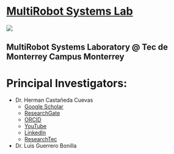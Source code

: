 # [MultiRobot Systems Lab](https://tecscience.tec.mx/es/tecnologia/laboratorio-robotica-mexico/)

<img src="https://www.github.com/mrsl-itesm/TEClogo.jpg" align="center">

## MultiRobot Systems Laboratory @ Tec de Monterrey Campus Monterrey

# Principal Investigators:

- Dr. Herman Castañeda Cuevas
  - [Google Scholar](https://scholar.google.com/citations?user=aAbtWIkAAAAJ&hl=es)
  - [ResearchGate](https://www.researchgate.net/profile/Herman-Castaneda-2)
  - [ORCID](https://orcid.org/0000-0002-2432-7740)
  - [YouTube](https://youtube.com/@mrsl-hcc?si=aqREmSmNSM_fBPs_)
  - [LinkedIn](https://www.linkedin.com/in/herman-casta%C3%B1eda-33a6a571?utm_source=share&utm_campaign=share_via&utm_content=profile&utm_medium=android_app)
  - [ResearchTec](https://research.tec.mx/vivo-tec/display/PID_292306)
- Dr. Luis Guerrero Bonilla

